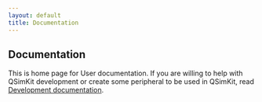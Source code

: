 ```yaml
---
layout: default
title: Documentation
---
```


## Documentation

This is home page for User documentation. If you are willing to help with QSimKit development or
create some peripheral to be used in QSimKit, read [Development documentation](http://qsimkit.org/development).

